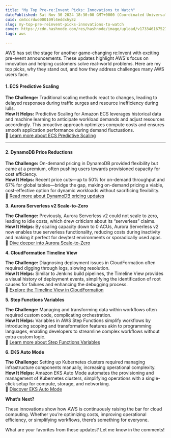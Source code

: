 ```yaml
---
title: "My Top Pre-re:Invent Picks: Innovations to Watch"
datePublished: Sat Nov 30 2024 18:30:00 GMT+0000 (Coordinated Universal Time)
cuid: cm4ccrdwo000109l4eddxhy8z
slug: my-top-pre-reinvent-picks-innovations-to-watch
cover: https://cdn.hashnode.com/res/hashnode/image/upload/v1733461675271/2fd6af70-4242-4c18-a8a3-2597e7ddbfb6.png
tags: aws

---
```


AWS has set the stage for another game-changing re:Invent with exciting pre-event announcements. These updates highlight AWS's focus on innovation and helping customers solve real-world problems. Here are my top picks, why they stand out, and how they address challenges many AWS users face.  

#### **1\. ECS Predictive Scaling**

**The Challenge:** Traditional scaling methods react to changes, leading to delayed responses during traffic surges and resource inefficiency during lulls.  
**How It Helps:** Predictive Scaling for Amazon ECS leverages historical data and machine learning to anticipate workload demands and adjust resources accordingly. This proactive approach optimizes compute costs and ensures smooth application performance during demand fluctuations.  
📖 [Learn more about ECS Predictive Scaling](https://aws.amazon.com/blogs/containers/optimize-compute-resources-on-amazon-ecs-with-predictive-scaling/)

---

#### **2\. DynamoDB Price Reductions**

**The Challenge:** On-demand pricing in DynamoDB provided flexibility but came at a premium, often pushing users towards provisioned capacity for cost efficiency.  
**How It Helps:** Recent price cuts—up to 50% for on-demand throughput and 67% for global tables—bridge the gap, making on-demand pricing a viable, cost-effective option for dynamic workloads without sacrificing flexibility.  
📖 [Read more about DynamoDB pricing updates](https://aws.amazon.com/blogs/database/new-amazon-dynamodb-lowers-pricing-for-on-demand-throughput-and-global-tables/)  
  
**3\. Aurora Serverless v2 Scale-to-Zero**

**The Challenge:** Previously, Aurora Serverless v2 could not scale to zero, leading to idle costs, which drew criticism about its “serverless” claims.  
**How It Helps:** By scaling capacity down to 0 ACUs, Aurora Serverless v2 now enables true serverless functionality, reducing costs during inactivity and making it perfect for dev/test environments or sporadically used apps.  
📖 [Dive deeper into Aurora Scale-to-Zero](https://aws.amazon.com/blogs/database/introducing-scaling-to-0-capacity-with-amazon-aurora-serverless-v2/)  
  
**4\. CloudFormation Timeline View**

**The Challenge:** Diagnosing deployment issues in CloudFormation often required digging through logs, slowing resolution.  
**How It Helps:** Similar to Jenkins build pipelines, the Timeline View provides a visual history of deployment events, simplifying the identification of root causes for failures and enhancing the debugging process.  
📖 [Explore the Timeline View in CloudFormation](https://aws.amazon.com/blogs/devops/peek-inside-your-aws-cloudformation-deployments-with-timeline-view/)  
  
**5\. Step Functions Variables**

**The Challenge:** Managing and transforming data within workflows often required custom code, complicating orchestration.  
**How It Helps:** Variables in AWS Step Functions simplify workflows by introducing scoping and transformation features akin to programming languages, enabling developers to streamline complex workflows without extra custom logic.  
📖 [Learn more about Step Functions Variables](https://aws.amazon.com/blogs/compute/simplifying-developer-experience-with-variables-and-jsonata-in-aws-step-functions/)  
  
**6\. EKS Auto Mode**

**The Challenge:** Setting up Kubernetes clusters required managing infrastructure components manually, increasing operational complexity.  
**How It Helps:** Amazon EKS Auto Mode automates the provisioning and management of Kubernetes clusters, simplifying operations with a single-click setup for compute, storage, and networking.  
📖 [Discover EKS Auto Mode](https://aws.amazon.com/about-aws/whats-new/2024/12/amazon-eks-auto-mode/)  
  
**What’s Next?**

These innovations show how AWS is continuously raising the bar for cloud computing. Whether you’re optimizing costs, improving operational efficiency, or simplifying workflows, there’s something for everyone.

What are your favorites from these updates? Let me know in the comments!